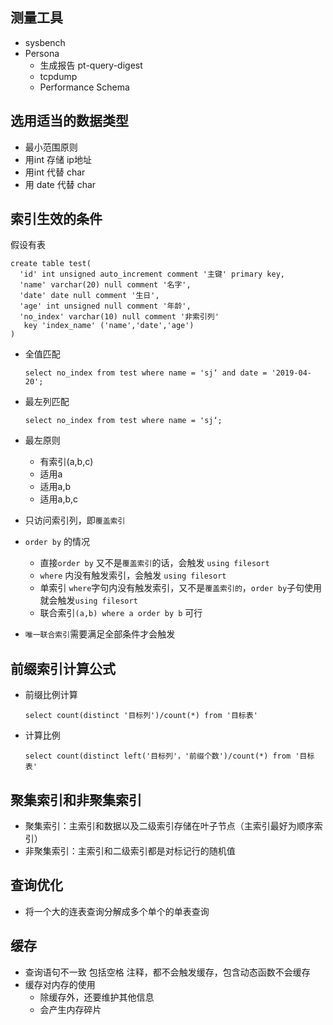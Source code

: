 ## 测量工具

- sysbench
- Persona
  - 生成报告 pt-query-digest
  - tcpdump
  - Performance Schema

## 选用适当的数据类型

- 最小范围原则
- 用int 存储 ip地址
- 用int 代替 char
- 用 date 代替 char

## 索引生效的条件

假设有表

```mysql
create table test(
  'id' int unsigned auto_increment comment '主键' primary key,
  'name' varchar(20) null comment '名字',
  'date' date null comment '生日',
  'age' int unsigned null comment '年龄',
  'no_index' varchar(10) null comment '非索引列'
   key 'index_name' ('name','date','age')
)
```

- 全值匹配

  ```mysql
  select no_index from test where name = 'sj‘ and date = '2019-04-20';
  ```

- 最左列匹配

  ```mysql
  select no_index from test where name = 'sj‘;
  ```

- 最左原则

  - 有索引(a,b,c)
  - 适用a
  - 适用a,b
  - 适用a,b,c

- 只访问索引列，即`覆盖索引`

- `order by` 的情况

  - 直接`order by` 又不是`覆盖索引`的话，会触发 `using filesort`
  - `where` 内没有触发索引，会触发 `using filesort`
  - 单索引 `where`字句内没有触发索引，又不是`覆盖索引的`，`order by`子句使用就会触发`using filesort`
  - 联合索引`(a,b) where a order by b` 可行

- `唯一联合索引`需要满足全部条件才会触发

## 前缀索引计算公式

- 前缀比例计算

  ```mysql
  select count(distinct '目标列')/count(*) from '目标表'
  ```

- 计算比例

  ```mysql
  select count(distinct left('目标列'，'前缀个数')/count(*) from '目标表'
  ```


## 聚集索引和非聚集索引

- 聚集索引：主索引和数据以及二级索引存储在叶子节点（主索引最好为顺序索引）
- 非聚集索引：主索引和二级索引都是对标记行的随机值

## 查询优化

- 将一个大的连表查询分解成多个单个的单表查询

## 缓存

- 查询语句不一致 包括空格 注释，都不会触发缓存，包含动态函数不会缓存
- 缓存对内存的使用
  - 除缓存外，还要维护其他信息
  - 会产生内存碎片